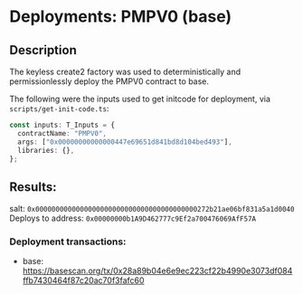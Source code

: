 # Deployments: PMPV0 (base)

## Description

The keyless create2 factory was used to deterministically and permissionlessly deploy the PMPV0 contract to base.

The following were the inputs used to get initcode for deployment, via `scripts/get-init-code.ts`:

```typescript
const inputs: T_Inputs = {
  contractName: "PMPV0",
  args: ["0x00000000000000447e69651d841bd8d104bed493"],
  libraries: {},
};
```

## Results:

salt: `0x0000000000000000000000000000000000000000272b21ae06bf831a5a1d0040`
Deploys to address: `0x00000000b1A9D462777c9Ef2a700476069AfF57A`

### Deployment transactions:

- base: https://basescan.org/tx/0x28a89b04e6e9ec223cf22b4990e3073df084ffb7430464f87c20ac70f3fafc60
